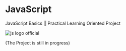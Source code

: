 # JavaScript
JavaScript Basics || Practical Learning Oriented Project



![js logo official](https://user-images.githubusercontent.com/91464100/232341203-ee19d05e-6f9d-4de9-b794-04b33d102721.png)


(The Project is still in progress)
